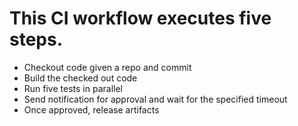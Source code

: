 # This CI workflow executes five steps. 

  * Checkout code given a repo and commit
  * Build the checked out code
  * Run five tests in parallel 
  * Send notification for approval and wait for the specified timeout
  * Once approved, release artifacts
  
